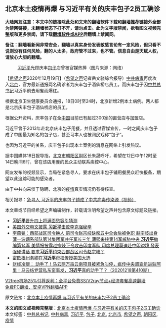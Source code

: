  <h2>北京本土疫情再爆 与习近平有关的庆丰包子2员工确诊</h2> <p class="notice"><b>大陆网友注意：本文中的链接除此处和文末的<a href="https://github.com/bannedbook/fanqiang" >翻墙</a>软件下载和<a href="https://github.com/killgcd/justmysocks/blob/master/README.md">翻墙推荐</a>链接外全部为禁网链接，未翻墙状态下打不开，请勿点击。此为文字版禁闻，欲看图文视频完整版和更多禁闻，请下载<a href="https://github.com/bannedbook/fanqiang">翻墙软件或APP</a>后翻墙上禁闻网。</p><p>备注：翻墙看新闻非常安全，翻墙以真实身份发表敏感言论有一定风险，但只看不说则没有任何风险，翻的人太多，政府管不过来，也不管。信息自由是天赋人权，请放心大胆的翻墙。</b></p>  <div class="entry"> <figure><figcaption><a href="https://www.bannedbook.org/bnews/tag/%e4%b9%a0%e8%bf%91%e5%b9%b3/" class="st_tag internal_tag" rel="tag" title="标签 习近平 下的日志">习近平</a>光顾庆丰<a href="https://www.bannedbook.org/bnews/tag/%E5%8C%85%E5%AD%90/" class="st_tag internal_tag" rel="tag" title="标签 包子 下的日志">包子</a>店曾被官媒热捧（图片来源：网络）</figcaption></figure> <p>【<span class='wp_keywordlink_affiliate'><a href="https://www.soundofhope.org" title="希望之声" target="_blank">希望之声</a></span>2020年12月19日】（<a href="https://www.bannedbook.org/bnews/tag/%e5%b8%8c%e6%9c%9b%e4%b9%8b%e5%a3%b0/" class="st_tag internal_tag" rel="tag" title="标签 希望之声 下的日志">希望之声</a>记者岳文骁综合报导）<a href="https://www.bannedbook.org/bnews/tag/%e4%b8%ad%e5%85%b1%e7%97%85%e6%af%92/" class="st_tag internal_tag" rel="tag" title="标签 中共病毒 下的日志">中共病毒</a>再度攻入<a href="https://www.bannedbook.org/bnews/tag/%e5%8c%97%e4%ba%ac/" class="st_tag internal_tag" rel="tag" title="标签 北京 下的日志">北京</a>，官方最新通报两名确诊者为庆丰包子酒仙桥店员工。而庆丰包子因<a href="https://www.bannedbook.org/bnews/tag/%e4%b8%ad%e5%85%b1%e6%80%bb%e4%b9%a6%e8%ae%b0/" class="st_tag internal_tag" rel="tag" title="标签 中共总书记 下的日志">中共总书记</a>习近平前去用餐而爆红。</p> <p>根据北京卫生健康委员会通报，18日0时至24时，北京新增2例本土病例。两人都是北京庆丰包子酒仙桥店的员工。</p> <p>根据公开资料，庆丰包子在全<span class='wp_keywordlink_affiliate'><a href="https://www.bannedbook.org/" title="中国" target="_blank">中国</a></span>目前已有超过300家的直营店与加盟店。</p> <p>习近平曾于2013年赴北京庆丰包子用餐，并且透过官媒宣传，一时之间庆丰包子成了中国最为知名的包子店，甚至习本人也被网民戏称“包子”。</p>  <p>也因为习近平的关系，庆丰包子出现本土案例的消息在网络上引发热议。</p> <p>据中国媒体18日报导指，<a href="https://www.bannedbook.org/bnews/tag/%E5%8C%97%E4%BA%AC%E5%B8%82/" class="st_tag internal_tag" rel="tag" title="标签 北京市 下的日志">北京市</a><a href="https://www.bannedbook.org/bnews/tag/%e6%9c%9d%e9%98%b3%e5%8c%ba/" class="st_tag internal_tag" rel="tag" title="标签 朝阳区 下的日志">朝阳区</a>副区长朱晟呼吁，希望在12日中午12时至14日晚间6时，曾在该店用餐的民众主动联系疾控中心。</p> <p>网友发布的视频显示，当局在紧急寻人，要求在庆丰包子铺用餐民众赶快报备，期望以此追踪可能的感染者。</p> <p>由于中共向来惯于隐瞒，北京的<a href="https://www.bannedbook.org/bnews/tag/%E7%96%AB%E6%83%85/" class="st_tag internal_tag" rel="tag" title="标签 疫情 下的日志">疫情</a>真实情况仍有待核查。</p>  <p></p> <p>相关报导：<a href="https://www.soundofhope.org/post/454921">急寻人 习近平的庆丰包子铺成了中共病毒传染源（视频）</a></p> <p>本文章或节目经希望之声编辑制作，转载请注明希望之声并包含原文标题及链接。</p> <ul class='op-related-articles' title='相关阅读'> <li><a href='https://www.bannedbook.org/bnews/cbnews/20201219/1450923.html' target='_blank'><b>习近平</b>晋升四上将满面愁容引猜测</a></li> <li><a href='https://www.bannedbook.org/bnews/cbnews/20201219/1450856.html' target='_blank'>美国外交电文披露 <b>习近平</b>击败李克强秘辛</a></li> <li><a href='https://www.bannedbook.org/bnews/comments/20201219/1450829.html' target='_blank'>李燕铭：西部战区司令换人 前司令赵宗岐缺席五中全会后被免职 赵宗岐出身薄一波嫡系部队第14集团军并任军长三年 薄熙来挟第14军威胁中央 <b>习近平</b>撤编第14军 美情报披露赵宗岐下令攻击印度军队 印度总理莫迪赴中印边境 發表强硬讲话 要求<b>习近平</b>约束西部战区司令赵宗岐？</a></li> <li><a href='https://www.bannedbook.org/bnews/cbnews/20201219/1450729.html' target='_blank'>密歇根州务卿在<b>习近平</b>母校传授美国大选</a></li> <li><a href='https://www.bannedbook.org/bnews/bannedvideo/20201219/1450687.html' target='_blank'>财经冷眼： 动手了！马云两万亩云南项目被紧急叫停，疯传中央调查组进驻阿里！马云结党营私东窗事发，<b>习近平</b>真的动手了？（20201218第410期）</a></li> </ul> <p class="texttj"> <a href="https://www.bannedbook.org/forum23/topic22702.html" target="_blank">V2free机场25%引荐返利：全平台免费SS/V2ray节点+经济套餐高速翻墙</a><br/> <a href="https://github.com/bannedbook/fanqiang/wiki/%E7%A6%81%E9%97%BB%E7%BD%91%E5%AE%89%E5%8D%93%E7%BF%BB%E5%A2%99%E6%96%B0%E9%97%BBAPP" target="_blank">免费PC翻墙、安卓VPN翻墙APP</a></p><p>原文链接：<a class="src_link"  href="https://www.soundofhope.org/post/455197" target="_blank">北京本土疫情再爆 与习近平有关的庆丰包子2员工确诊</a></p> <a name='sharetosocial'></a>       <div><b>本文的图文或视频完整版</b>：<a href='https://www.bannedbook.org/bnews/comments/20201219/1450960.html'>北京本土疫情再爆 与习近平有关的庆丰包子2员工确诊</a></div>  </div><!--END ENTRY--> <div class="postfooter"> <div>本文标签：<a href="https://www.bannedbook.org/bnews/tag/%e4%b8%ad%e5%85%b1%e6%80%bb%e4%b9%a6%e8%ae%b0/" rel="tag">中共总书记</a>, <a href="https://www.bannedbook.org/bnews/tag/%e4%b8%ad%e5%85%b1%e7%97%85%e6%af%92/" rel="tag">中共病毒</a>, <a href="https://www.bannedbook.org/bnews/tag/%e4%b9%a0%e8%bf%91%e5%b9%b3/" rel="tag">习近平</a>, <a href="https://www.bannedbook.org/bnews/tag/%E5%8C%85%E5%AD%90/" rel="tag">包子</a>, <a href="https://www.bannedbook.org/bnews/tag/%e5%8c%97%e4%ba%ac/" rel="tag">北京</a>, <a href="https://www.bannedbook.org/bnews/tag/%E5%8C%97%E4%BA%AC%E5%B8%82/" rel="tag">北京市</a>, <a href="https://www.bannedbook.org/bnews/tag/%e5%b8%8c%e6%9c%9b%e4%b9%8b%e5%a3%b0/" rel="tag">希望之声</a>, <a href="https://www.bannedbook.org/bnews/tag/%e6%9c%9d%e9%98%b3%e5%8c%ba/" rel="tag">朝阳区</a>, <a href="https://www.bannedbook.org/bnews/tag/%E7%96%AB%E6%83%85/" rel="tag">疫情</a></div>  </div><!--END POSTFOOTER--> 